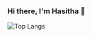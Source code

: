 ### Hi there, I'm Hasitha 👋

<!---[![Hasitha's github stats](https://github-readme-stats.vercel.app/api?username=Hasitha-Sue)](https://github.com/anuraghazra/github-readme-stats)<br>--->
![Top Langs](https://github-readme-stats.vercel.app/api/top-langs/?username=Hasitha-Sue&layout=compact)
<!--🔭  I’m currently focusing on my research and academics.-->

<!--
**Hasitha-Sue/Hasitha-Sue** is a ✨ _special_ ✨ repository because its `README.md` (this file) appears on your GitHub profile.

Here are some ideas to get you started:

- 🔭 I’m currently working on ...
- 🌱 I’m currently learning ...
- 👯 I’m looking to collaborate on ...
- 🤔 I’m looking for help with ...
- 💬 Ask me about ...
- 📫 How to reach me: ...
- 😄 Pronouns: ...
- ⚡ Fun fact: ...
-->
